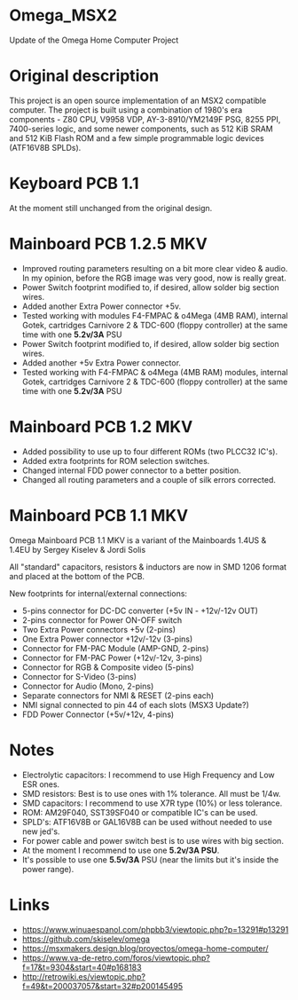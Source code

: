 # Omega_MSX2
Update of the Omega Home Computer Project

# Original description

This project is an open source implementation of an MSX2 compatible computer. The project is built using a combination of 1980's era components - Z80 CPU, V9958 VDP, AY-3-8910/YM2149F PSG, 8255 PPI, 7400-series logic, and some newer components, such as 512 KiB SRAM and 512 KiB Flash ROM and a few simple programmable logic devices (ATF16V8B SPLDs).

# Keyboard PCB 1.1

At the moment still unchanged from the original design.

# Mainboard PCB 1.2.5 MKV

* Improved routing parameters resulting on a bit more clear video & audio. In my opinion, before the RGB image was very good, now is really great.
* Power Switch footprint modified to, if desired, allow solder big section wires.
* Added another Extra Power connector +5v.
* Tested working with modules F4-FMPAC & o4Mega (4MB RAM), internal Gotek, cartridges Carnivore 2 & TDC-600 (floppy controller) at the same time with one **5.2v/3A** PSU
* Power Switch footprint modified to, if desired, allow solder big section wires.
* Added another +5v Extra Power connector.
* Tested working with F4-FMPAC & o4Mega (4MB RAM) modules, internal Gotek, cartridges Carnivore 2 & TDC-600 (floppy controller) at the same time with one **5.2v/3A** PSU

# Mainboard PCB 1.2 MKV

* Added possibility to use up to four different ROMs (two PLCC32 IC's).
* Added extra footprints for ROM selection switches.
* Changed internal FDD power connector to a better position.
* Changed all routing parameters and a couple of silk errors corrected.

# Mainboard PCB 1.1 MKV

Omega Mainboard PCB 1.1 MKV is a variant of the Mainboards 1.4US & 1.4EU by Sergey Kiselev & Jordi Solis

All "standard" capacitors, resistors & inductors are now in SMD 1206 format and placed at the bottom of the PCB.

New footprints for internal/external connections:

* 5-pins connector for DC-DC converter (+5v IN - +12v/-12v OUT)
* 2-pins connector for Power ON-OFF switch
* Two Extra Power connectors +5v (2-pins)
* One Extra Power connector +12v/-12v (3-pins)
* Connector for FM-PAC Module (AMP-GND, 2-pins)
* Connector for FM-PAC Power (+12v/-12v, 3-pins)
* Connector for RGB & Composite video (5-pins)
* Connector for S-Video (3-pins)
* Connector for Audio (Mono, 2-pins)
* Separate connectors for NMI & RESET (2-pins each)
* NMI signal connected to pin 44 of each slots (MSX3 Update?)
* FDD Power Connector (+5v/+12v, 4-pins)

# Notes

* Electrolytic capacitors: I recommend to use High Frequency and Low ESR ones.
* SMD resistors: Best is to use ones with 1% tolerance. All must be 1/4w.
* SMD capacitors: I recommend to use X7R type (10%) or less tolerance.
* ROM: AM29F040, SST39SF040 or compatible IC's can be used.
* SPLD's: ATF16V8B or GAL16V8B can be used without needed to use new jed's.
* For power cable and power switch best is to use wires with big section.
* At the moment I recommend to use one **5.2v/3A PSU**.
* It's possible to use one **5.5v/3A** PSU (near the limits but it's inside the power range).

# Links

* https://www.winuaespanol.com/phpbb3/viewtopic.php?p=13291#p13291
* https://github.com/skiselev/omega
* https://msxmakers.design.blog/proyectos/omega-home-computer/
* https://www.va-de-retro.com/foros/viewtopic.php?f=17&t=9304&start=40#p168183
* http://retrowiki.es/viewtopic.php?f=49&t=200037057&start=32#p200145495
